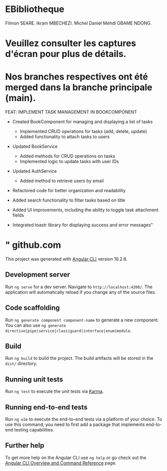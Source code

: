 # EBibliotheque  
Filmon SEARE.
Ikram MBECHEZI.
Michel Daniel Mehdi OBAME NDONG.
# 
# Veuillez consulter les captures d'écran pour plus de détails. 
# Nos branches respectives ont été merged dans la branche principale (main).
FEAT: IMPLEMENT TASK MANAGEMENT IN BOOKCOMPONENT
- Created BookComponent for managing and displaying a list of tasks
  - Implemented CRUD operations for tasks (add, delete, update)
  - Added functionality to attach tasks to users

- Updated BookService
  - Added methods for CRUD operations on tasks
  - Implemented logic to update tasks with user IDs

- Updated AuthService
  - Added method to retrieve users by email

- Refactored code for better organization and readability

- Added search functionality to filter tasks based on title

- Added UI improvements, including the ability to toggle task attachment fields

- Integrated toastr library for displaying success and error messages"

# " github.com

This project was generated with [Angular CLI](https://github.com/angular/angular-cli) version 16.2.6.
## Development server

Run `ng serve` for a dev server. Navigate to `http://localhost:4200/`. The application will automatically reload if you change any of the source files.

## Code scaffolding

Run `ng generate component component-name` to generate a new component. You can also use `ng generate directive|pipe|service|class|guard|interface|enum|module`.

## Build

Run `ng build` to build the project. The build artifacts will be stored in the `dist/` directory.

## Running unit tests

Run `ng test` to execute the unit tests via [Karma](https://karma-runner.github.io).

## Running end-to-end tests

Run `ng e2e` to execute the end-to-end tests via a platform of your choice. To use this command, you need to first add a package that implements end-to-end testing capabilities.

## Further help

To get more help on the Angular CLI use `ng help` or go check out the [Angular CLI Overview and Command Reference](https://angular.io/cli) page.
